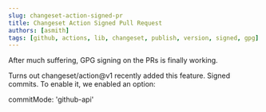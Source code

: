 ```yaml
---
slug: changeset-action-signed-pr
title: Changeset Action Signed Pull Request
authors: [asmith]
tags: [github, actions, lib, changeset, publish, version, signed, gpg]
---
```


After much suffering, GPG signing on the PRs is finally working.

<!-- truncate -->

Turns out changeset/action@v1 recently added this feature. Signed commits. To enable it, we enabled an option:

commitMode: 'github-api'
